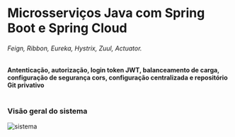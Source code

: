 # Microsserviços Java com Spring Boot e Spring Cloud
###### Feign, Ribbon, Eureka, Hystrix, Zuul, Actuator.

#### Antenticação, autorização, login token JWT, balanceamento de carga, configuração de segurança cors, configuração centralizada e repositório Git privativo 
#
### Visão geral do sistema

![sistema](https://user-images.githubusercontent.com/40869291/124691254-e8b9cb00-deb1-11eb-8e50-489bf3b46480.png)
